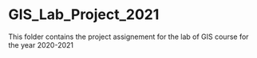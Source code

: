 # GIS_Lab_Project_2021
This folder contains the project assignement for the lab of GIS course for the year 2020-2021

